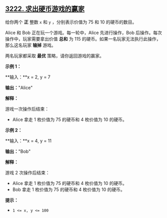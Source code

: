 ## [3222. 求出硬币游戏的赢家](https://leetcode.cn/problems/find-the-winning-player-in-coin-game/)



给你两个 **正** 整数 `x` 和 `y` ，分别表示价值为 75 和 10 的硬币的数目。

Alice 和 Bob 正在玩一个游戏。每一轮中，Alice 先进行操作，Bob 后操作。每次操作中，玩家需要拿出价值 **总和** 为 115 的硬币。如果一名玩家无法执行此操作，那么这名玩家 **输掉** 游戏。

两名玩家都采取 **最优** 策略，请你返回游戏的赢家。

 

**示例 1：**

**输入：**x = 2, y = 7

**输出：**"Alice"

**解释：**

游戏一次操作后结束：

- Alice 拿走 1 枚价值为 75 的硬币和 4 枚价值为 10 的硬币。

**示例 2：**

**输入：**x = 4, y = 11

**输出：**"Bob"

**解释：**

游戏 2 次操作后结束：

- Alice 拿走 1 枚价值为 75 的硬币和 4 枚价值为 10 的硬币。
- Bob 拿走 1 枚价值为 75 的硬币和 4 枚价值为 10 的硬币。

 

**提示：**

- `1 <= x, y <= 100`